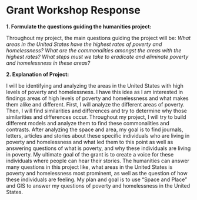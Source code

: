 # Grant Workshop Response 

 **1. Formulate the questions guiding the humanities project:**

Throughout my project, the main questions guiding the project will be:
*What areas in the United States have the highest rates of poverty and homelessness?*
*What are the commonalities amongst the areas with the highest rates?*
*What steps must we take to eradicate and eliminate poverty and homelessness in these areas?*

**2. Explanation of Project:**

I will be identifying and analyzing the areas in the United States with high levels of poverty and homelessness. 
I have this idea as I am interested in findings areas of high levels of poverty and homelessness and what makes them alike 
and different. First, I will analyze the different areas of poverty. Then, I will find similarities and differences and try
to determine why those similarities and differences occur. Throughout my project, I will try to build different models and 
analyze them to find these commonalities and contrasts. After analyzing the space and area, my goal is to find journals, 
letters, articles and stories about these specific individuals who are living in poverty and homelessness and what led them 
to this point as well as answering questions of what is poverty, and why these individuals are living in poverty. My ultimate
goal of the grant is to create a voice for these individuals where people can hear their stories. The humanities can answer 
many questions in this project like, what areas in the United States is poverty and homelessness most prominent, as well as
the question of how these individuals are feeling. My plan and goal is to use “Space and Place” and GIS to answer my questions
of poverty and homelessness in the United States. 

